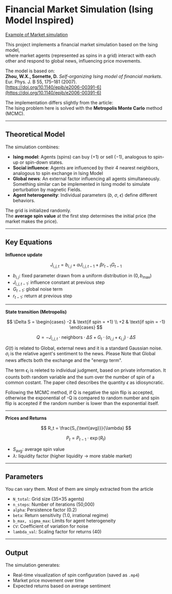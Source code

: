 # Financial Market Simulation (Ising Model Inspired)

[Example of Market simulation](Market_example.gif)

This project implements a financial market simulation based on the Ising model,  
where market agents (represented as spins in a grid) interact with each other and respond to global news, influencing price movements.

The model is based on:  
**Zhou, W.X., Sornette, D.** *Self-organizing Ising model of financial markets*. Eur. Phys. J. B 55, 175–181 (2007).  
[https://doi.org/10.1140/epjb/e2006-00391-6](https://doi.org/10.1140/epjb/e2006-00391-6)

 The implementation differs slightly from the article:  
 The Ising problem here is solved with the **Metropolis Monte Carlo** method (MCMC).

---

##  Theoretical Model

The simulation combines:
- **Ising model**: Agents (spins) can buy ($+1$) or sell ($-1$), analogous to spin-up or spin-down states.
- **Social influence**: Agents are influenced by their 4 nearest neighbors, analogous to spin exchange in Ising Model
- **Global news**: An external factor influencing all agents simultaneously. Something similar can be implemented in Ising model to simulate perturbation by magnetic Fields.
- **Agent heterogeneity**: Individual parameters ($b$, $\sigma$, $\epsilon$) define different behaviors.

The grid is initialized randomly.  
The **average spin value** at the first step determines the initial price (the market makes the price).

---

##  Key Equations

**Influence update**

$$
J_{i,j,t} = b_{i,j} + \alpha J_{i,j,t-1} + \beta r_{t-1} G_{t-1}
$$

- $b_{i,j}$: fixed parameter drawn from a uniform distribution in $(0, b_{\max})$  
- $J_{i,j,t-1}$: influence constant at previous step  
- $G_{t-1}$: global noise term  
- $r_{t-1}$: return at previous step  

---

**State transition (Metropolis)**

$$
\Delta S =
\begin{cases}
-2 & \text{if spin = +1} \\
+2 & \text{if spin = -1}
\end{cases}
$$



$$
Q = -J_{i,j,t} \cdot \text{neighbors} \cdot \Delta S
    + G_t \cdot (\sigma_{i,j} + \epsilon_{i,j}) \cdot \Delta S
$$

$G(t)$ is related to Global, external news and it is a standard Gaussian noise.  $\sigma _i$ is the relative agent's sentiment to the news. Please Note that Global news affects both the exchange and the "energy term".

The term $\epsilon _i$ is releted to individual judgment, based on private information. It counts both random variable and the sum over the number of spin of a common costant. The paper cited describes the quantity $\epsilon$ as idiosyncratic. 

Following the MCMC method, if Q is negative the spin flip is accepted, otherwise the exponential of -Q is  compared to random number and spin flip is accepted if the random number is lower than the exponential itself.

---

**Prices and Returns**

$$
R_t = \frac{S_{\text{avg}}}{\lambda}
$$

$$
P_t = P_{t-1} \cdot \exp(R_t)
$$

- $S_{\text{avg}}$: average spin value  
- $\lambda$: liquidity factor (higher liquidity → more stable market)

---

##  Parameters

You can vary them. Most of them are simply extracted from the article

- `N_total`: Grid size (35×35 agents)  
- `n_steps`: Number of iterations (50,000)  
- `alpha`: Persistence factor (0.2)  
- `beta`: Return sensitivity (1.0, irrational regime)  
- `b_max, sigma_max`: Limits for agent heterogeneity  
- `CV`: Coefficient of variation for noise  
- `lambda_val`: Scaling factor for returns (40)  

---

##  Output

The simulation generates:
- Real-time visualization of spin configuration (saved as `.mp4`)  
- Market price movement over time  
- Expected returns based on average sentiment  
